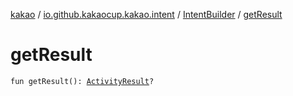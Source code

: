 [kakao](../../index.md) / [io.github.kakaocup.kakao.intent](../index.md) / [IntentBuilder](index.md) / [getResult](./get-result.md)

# getResult

`fun getResult(): `[`ActivityResult`](https://developer.android.com/reference/android/app/Instrumentation/ActivityResult.html)`?`
